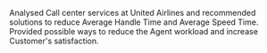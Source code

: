 Analysed Call center services at United Airlines and recommended solutions to reduce Average Handle Time and Average Speed Time. Provided possible ways to reduce the Agent workload
and increase Customer's satisfaction.

